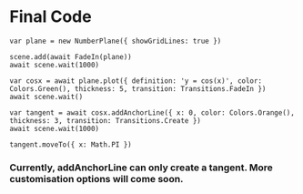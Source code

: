 # Final Code

```
var plane = new NumberPlane({ showGridLines: true })

scene.add(await FadeIn(plane))
await scene.wait(1000)

var cosx = await plane.plot({ definition: 'y = cos(x)', color: Colors.Green(), thickness: 5, transition: Transitions.FadeIn })
await scene.wait()

var tangent = await cosx.addAnchorLine({ x: 0, color: Colors.Orange(), thickness: 3, transition: Transitions.Create })
await scene.wait(1000)

tangent.moveTo({ x: Math.PI })
```

### Currently, addAnchorLine can only create a tangent. More customisation options will come soon.
